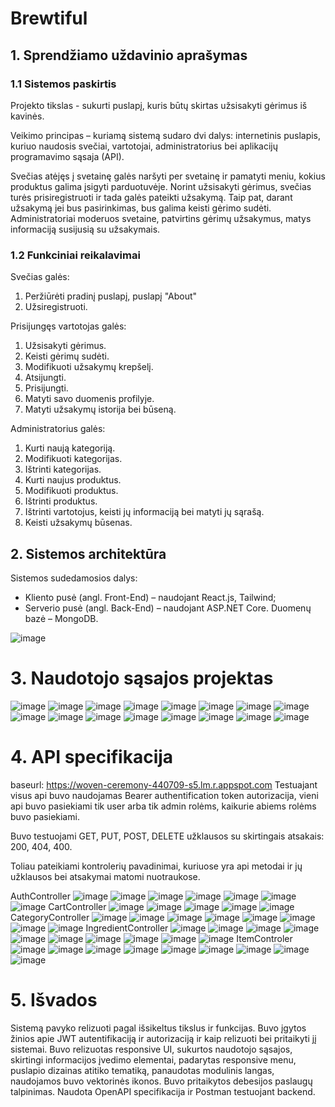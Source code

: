 # Brewtiful
## 1. Sprendžiamo uždavinio aprašymas

### 1.1 Sistemos paskirtis

Projekto tikslas - sukurti puslapį, kuris būtų skirtas užsisakyti gėrimus iš kavinės.

Veikimo principas – kuriamą sistemą sudaro dvi dalys: internetinis puslapis, kuriuo
naudosis svečiai, vartotojai, administratorius bei aplikacijų programavimo sąsaja (API).

Svečias atėjęs į svetainę galės naršyti per svetainę ir pamatyti meniu, kokius produktus galima įsigyti parduotuvėje. Norint užsisakyti gėrimus, svečias turės prisiregistruoti ir tada galės pateikti užsakymą. Taip pat, darant užsakymą jei bus pasirinkimas, bus galima keisti gėrimo sudėti. Administratoriai moderuos svetaine, patvirtins gėrimų užsakymus, matys informaciją susijusią su užsakymais.
### 1.2 Funkciniai reikalavimai

Svečias galės:

1. Peržiūrėti pradinį puslapį, puslapį "About"
2. Užsiregistruoti.

Prisijungęs vartotojas galės:

1. Užsisakyti gėrimus.
2. Keisti gėrimų sudėti.
3. Modifikuoti užsakymų krepšelį.
4. Atsijungti.
5. Prisijungti.
6. Matyti savo duomenis profilyje.
7. Matyti užsakymų istorija bei būseną.

Administratorius galės:

1. Kurti naują kategoriją.
2. Modifikuoti kategorijas.
3. Ištrinti kategorijas.
4. Kurti naujus produktus.
5. Modifikuoti produktus.
6. Ištrinti produktus.
7. Ištrinti vartotojus, keisti jų informaciją bei matyti jų sąrašą.
8. Keisti užsakymų būsenas.

## 2. Sistemos architektūra

Sistemos sudedamosios dalys:

- Kliento pusė (angl. Front-End) – naudojant React.js, Tailwind;
- Serverio pusė (angl. Back-End) – naudojant <span>ASP.NET</span> Core. Duomenų bazė – MongoDB.

![image](https://github.com/user-attachments/assets/4e23a706-71c6-4fc8-b9d7-b90430102823)

# 3. Naudotojo sąsajos projektas

![image](https://github.com/user-attachments/assets/3241413a-f6d0-40bc-a1fe-8bdbb64abf8c)
![image](https://github.com/user-attachments/assets/bdd52440-836c-4bf3-bbdd-2e4534b22f1d)
![image](https://github.com/user-attachments/assets/9a108667-ec63-4f46-80df-2dda0962aec0)
![image](https://github.com/user-attachments/assets/1a17f5b8-9886-4eee-adf3-ff1a9e9140be)
![image](https://github.com/user-attachments/assets/cc85b662-2137-49fb-b3e3-29aea390774f)
![image](https://github.com/user-attachments/assets/ddb8b907-64c5-4268-9241-b48434e898cb)
![image](https://github.com/user-attachments/assets/f9f6fb0f-b952-43fd-bc93-52eb0ace9274)
![image](https://github.com/user-attachments/assets/88b3bf14-26fa-45a2-9855-313a530000ec)
![image](https://github.com/user-attachments/assets/2ff6edf4-347a-4ed9-9e78-dea0b9790368)
![image](https://github.com/user-attachments/assets/b5007212-3b3a-4f4f-aae0-b4fa6d5ec14c)
![image](https://github.com/user-attachments/assets/ccbb5293-3228-4753-8467-5a4fa5f3c1d0)
![image](https://github.com/user-attachments/assets/5affbd4c-368d-410a-b5c7-ece73b079363)
![image](https://github.com/user-attachments/assets/29a67483-b840-439d-9c9c-bd88320c5f1e)
![image](https://github.com/user-attachments/assets/8cc310be-4404-41e7-b03d-021a6faf3a76)
![image](https://github.com/user-attachments/assets/47b560d8-baf9-421a-ba26-73f1da9d1910)
![image](https://github.com/user-attachments/assets/203fe10e-f009-481c-b9ec-bde08e8716b2)

# 4. API specifikacija
baseurl: https://woven-ceremony-440709-s5.lm.r.appspot.com 
Testuajant visus api buvo naudojamas Bearer authentification token autorizacija, vieni api buvo pasiekiami tik user arba tik admin rolėms, kaikurie abiems rolėms buvo pasiekiami.

Buvo testuojami GET, PUT, POST, DELETE užklausos su skirtingais atsakais: 200, 404, 400.

Toliau pateikiami kontrolerių pavadinimai, kuriuose yra api metodai ir jų užklausos bei atsakymai matomi nuotraukose.

<span>AuthController</span>
![image](https://github.com/user-attachments/assets/b58e3c6e-6cc3-42ef-b17b-9a02fb06bb48)
![image](https://github.com/user-attachments/assets/8ce4eefe-3768-4cf8-a76b-a3d0f8d077e1)
![image](https://github.com/user-attachments/assets/4bcba296-1def-4173-9510-a51a4942f488)
![image](https://github.com/user-attachments/assets/a18a5c1e-788d-411d-b608-2c3b9e352727)
![image](https://github.com/user-attachments/assets/3790561b-230d-42f4-a90a-67495c30df2b)
![image](https://github.com/user-attachments/assets/c99ca6b8-83be-443c-90ac-9e93f4450224)
![image](https://github.com/user-attachments/assets/f5898ffc-b646-4675-b346-980b49479d7e)
<span>CartController</span>
![image](https://github.com/user-attachments/assets/09fa3054-f87a-444d-ab4b-709d6e30509a)
![image](https://github.com/user-attachments/assets/15df6bbc-e01d-4af8-9c9b-ecc452e83f5e)
![image](https://github.com/user-attachments/assets/25387357-bed3-449b-8e24-ae68042f6015)
![image](https://github.com/user-attachments/assets/84563126-7a49-40a7-8558-ac613845dd90)
![image](https://github.com/user-attachments/assets/b63898c8-094b-4783-93d1-4079b3a02556)
<span>CategoryController</span>
![image](https://github.com/user-attachments/assets/0a51e785-7700-4f27-b6e2-f32a7a1febb3)
![image](https://github.com/user-attachments/assets/edbf9aa4-f086-4282-835d-06159ed961bb)
![image](https://github.com/user-attachments/assets/d1684332-d7dd-462d-b301-978fd73ab0e8)
![image](https://github.com/user-attachments/assets/70c40710-325f-40f0-b04a-0d7365eabb14)
![image](https://github.com/user-attachments/assets/62c4ee40-9940-4126-9058-baf710afcd80)
![image](https://github.com/user-attachments/assets/80d7a6a4-8061-4f80-b880-0adab5fdea58)
![image](https://github.com/user-attachments/assets/69789b64-1941-4521-ade8-c18528224512)
![image](https://github.com/user-attachments/assets/a2e13775-1d1c-4c23-b9c4-162ed88beb13)
<span>IngredientController</span>
![image](https://github.com/user-attachments/assets/c81d368d-219e-48fa-99fd-57225410b153)
![image](https://github.com/user-attachments/assets/fd5e92d3-f76e-483a-882a-63cae494e203)
![image](https://github.com/user-attachments/assets/6ad8d3a0-3166-47a6-8ec6-bd805379c1f0)
![image](https://github.com/user-attachments/assets/5e31dd2d-60fd-4b95-93f6-03c9001846b0)
![image](https://github.com/user-attachments/assets/b68da454-073a-4c8e-a6de-3727cde2d754)
![image](https://github.com/user-attachments/assets/8698fb19-3c89-42a0-89c9-450ab5e724d7)
![image](https://github.com/user-attachments/assets/fcd455c8-45b8-4e8b-a723-1e54bc268922)
![image](https://github.com/user-attachments/assets/a148d4f8-fd11-4859-96d9-a66d56d42ea7)
![image](https://github.com/user-attachments/assets/dcbdd641-222b-4892-982d-1238907b086d)
![image](https://github.com/user-attachments/assets/90200b6d-370e-4076-98f4-11cf57a2de1e)
<span>ItemControler</span>
![image](https://github.com/user-attachments/assets/4f281538-b289-4866-9226-7b02950f0016)
![image](https://github.com/user-attachments/assets/1d4b7622-a7d3-492c-b7ea-24fd35f954a4)
![image](https://github.com/user-attachments/assets/0058f6e1-5531-4086-8c05-faf3fb520b7b)
![image](https://github.com/user-attachments/assets/9b6e2f21-f282-41d3-a68f-32a0d7591737)
![image](https://github.com/user-attachments/assets/64610a4e-f53b-4050-8ee0-747c1cb3be51)
![image](https://github.com/user-attachments/assets/9fc10fef-7d7e-435c-9c4f-afd56cab3f91)
![image](https://github.com/user-attachments/assets/083eab8d-009c-49b8-996a-95ace62565a0)
![image](https://github.com/user-attachments/assets/6ab3ed9f-70c6-41eb-9747-76c68b9e272d)
![image](https://github.com/user-attachments/assets/f95b77b1-b027-494d-a3a4-70cc4e1b2649)

# 5. Išvados
Sistemą pavyko relizuoti pagal išsikeltus tikslus ir funkcijas. Buvo įgytos žinios apie JWT autentifikaciją ir autorizaciją ir kaip relizuoti bei pritaikyti jį sistemai. Buvo relizuotas responsive UI, sukurtos naudotojo sąsajos, skirtingi informacijos įvedimo elementai, padarytas responsive menu, puslapio dizainas atitiko tematiką, panaudotas modulinis langas, naudojamos buvo vektorinės ikonos. Buvo pritaikytos debesijos paslaugų talpinimas. Naudota OpenAPI specifikacija ir Postman testuojant backend.






